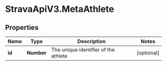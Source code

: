# StravaApiV3.MetaAthlete

## Properties
Name | Type | Description | Notes
------------ | ------------- | ------------- | -------------
**id** | **Number** | The unique identifier of the athlete | [optional] 



